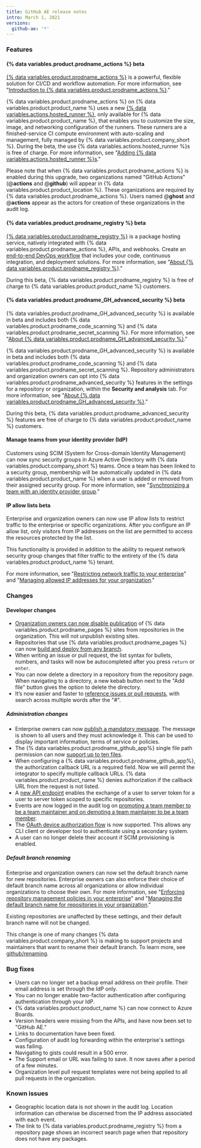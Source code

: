 ```yaml
---
title: GitHub AE release notes
intro: March 1, 2021
versions:
  github-ae: '*'
---
```


### Features

#### {% data variables.product.prodname_actions %} beta

[{% data variables.product.prodname_actions %}](https://github.com/features/actions) is a powerful, flexible solution for CI/CD and workflow automation. For more information, see "[Introduction to {% data variables.product.prodname_actions %}](/actions/learn-github-actions/introduction-to-github-actions)."

{% data variables.product.prodname_actions %} on {% data variables.product.product_name %} uses a new [{% data variables.actions.hosted_runner %}](/actions/using-github-hosted-runners/about-ae-hosted-runners), only available for {% data variables.product.product_name %}, that enables you to customize the size, image, and networking configuration of the runners. These runners are a finished-service CI compute environment with auto-scaling and management, fully managed by {% data variables.product.company_short %}. During the beta, the use {% data variables.actions.hosted_runner %}s is free of charge. For more information, see "[Adding {% data variables.actions.hosted_runner %}s](/actions/using-github-hosted-runners/adding-ae-hosted-runners)."

Please note that when {% data variables.product.prodname_actions %} is enabled during this upgrade, two organizations named "GitHub Actions" (@**actions** and @**github**) will appear in {% data variables.product.product_location %}. These organizations are required by {% data variables.product.prodname_actions %}. Users named @**ghost** and @**actions** appear as the actors for creation of these organizations in the audit log.

#### {% data variables.product.prodname_registry %} beta

[{% data variables.product.prodname_registry %}](https://github.com/features/packages) is a package hosting service, natively integrated with {% data variables.product.prodname_actions %}, APIs, and webhooks. Create an [end-to-end DevOps workflow](/github-ae@latest/packages/quickstart) that includes your code, continuous integration, and deployment solutions. For more information, see "[About {% data variables.product.prodname_registry %}](/packages/learn-github-packages/about-github-packages)."

During this beta, {% data variables.product.prodname_registry %} is free of charge to {% data variables.product.product_name %} customers.

#### {% data variables.product.prodname_GH_advanced_security %} beta

{% data variables.product.prodname_GH_advanced_security %} is available in beta and includes both {% data variables.product.prodname_code_scanning %} and {% data variables.product.prodname_secret_scanning %}. For more information, see "[About {% data variables.product.prodname_GH_advanced_security %}](/github/getting-started-with-github/about-github-advanced-security)."

{% data variables.product.prodname_GH_advanced_security %} is available in beta and includes both {% data variables.product.prodname_code_scanning %} and {% data variables.product.prodname_secret_scanning %}. Repository administrators and organization owners can opt into {% data variables.product.prodname_advanced_security %} features in the settings for a repository or organization, within the **Security and analysis** tab. For more information, see "[About {% data variables.product.prodname_GH_advanced_security %}](/github/getting-started-with-github/about-github-advanced-security)."

During this beta, {% data variables.product.prodname_advanced_security %} features are free of charge to {% data variables.product.product_name %} customers.

#### Manage teams from your identity provider (IdP)

Customers using SCIM (System for Cross-domain Identity Management) can now sync security groups in Azure Active Directory with {% data variables.product.company_short %} teams. Once a team has been linked to a security group, membership will be automatically updated in {% data variables.product.product_name %} when a user is added or removed from their assigned security group. For more information, see "[Synchronizing a team with an identity provider group](/github/setting-up-and-managing-organizations-and-teams/synchronizing-a-team-with-an-identity-provider-group)."

#### IP allow lists beta

Enterprise and organization owners can now use IP allow lists to restrict traffic to the enterprise or specific organizations. After you configure an IP allow list, only visitors from IP addresses on the list are permitted to access the resources protected by the list.

This functionality is provided in addition to the ability to request network security group changes that filter traffic to the entirety of the {% data variables.product.product_name %} tenant.

For more information, see "[Restricting network traffic to your enterprise](/admin/configuration/restricting-network-traffic-to-your-enterprise)" and "[Managing allowed IP addresses for your organization](/github/setting-up-and-managing-organizations-and-teams/managing-allowed-ip-addresses-for-your-organization)."

### Changes

#### Developer changes

- [Organization owners can now disable publication](/github/setting-up-and-managing-organizations-and-teams/managing-the-publication-of-github-pages-sites-for-your-organization) of {% data variables.product.prodname_pages %} sites from repositories in the organization. This will not unpublish existing sites.
- Repositories that use {% data variables.product.prodname_pages %} can now [build and deploy from any branch](/github/working-with-github-pages/about-github-pages#publishing-sources-for-github-pages-sites).
- When writing an issue or pull request, the list syntax for bullets, numbers, and tasks will now be autocompleted after you press `return` or `enter`.
- You can now delete a directory in a repository from the repository page. When navigating to a directory, a new kebab button next to the "Add file" button gives the option to delete the directory.
- It’s now easier and faster to [reference issues or pull requests](/github/writing-on-github/basic-writing-and-formatting-syntax#referencing-issues-and-pull-requests), with search across multiple words after the "#".  

##### Administration changes

- Enterprise owners can now [publish a mandatory message](/admin/user-management/customizing-user-messages-for-your-enterprise#creating-a-mandatory-message). The message is shown to all users and they must acknowledge it. This can be used to display important information, terms of service or policies.
- The {% data variables.product.prodname_github_app%} single file path permission can now [support up to ten files](/developers/apps/creating-a-github-app-using-url-parameters).
- When configuring a {% data variables.product.prodname_github_app%}, the authorization callback URL is a required field. Now we will permit the integrator to specify multiple callback URLs. {% data variables.product.product_name %} denies authorization if the callback URL from the request is not listed.
- A [new API endpoint](/rest/reference/apps#create-a-scoped-access-token) enables the exchange of a user to server token for a user to server token scoped to specific repositories.
- Events are now logged in the audit log on [promoting a team member to be a team maintainer and on demoting a team maintainer to be a team member](/admin/user-management/audited-actions#teams).
- The [OAuth device authorization flow](/developers/apps/authorizing-oauth-apps#device-flow) is now supported. This allows any CLI client or developer tool to authenticate using a secondary system.
- A user can no longer delete their account if SCIM provisioning is enabled.

##### Default branch renaming

Enterprise and organization owners can now set the default branch name for new repositories. Enterprise owners can also enforce their choice of default branch name across all organizations or allow individual organizations to choose their own. For more information, see "[Enforcing repository management policies in your enterprise](/admin/policies/enforcing-repository-management-policies-in-your-enterprise#enforcing-a-policy-on-the-default-branch-name)" and "[Managing the default branch name for repositories in your organization](/github/setting-up-and-managing-organizations-and-teams/managing-the-default-branch-name-for-repositories-in-your-organization)."

Existing repositories are unaffected by these settings, and their default branch name will not be changed.

This change is one of many changes {% data variables.product.company_short %} is making to support projects and maintainers that want to rename their default branch. To learn more, see [github/renaming](https://github.com/github/renaming).


### Bug fixes
- Users can no longer set a backup email address on their profile. Their email address is set through the IdP only.
- You can no longer enable two-factor authentication after configuring authentication through your IdP.
- {% data variables.product.product_name %} can now connect to Azure Boards.
- Version headers were missing from the APIs, and have now been set to "GitHub AE."
- Links to documentation have been fixed.
- Configuration of audit log forwarding within the enterprise's settings was failing.
- Navigating to gists could result in a 500 error.
- The Support email or URL was failing to save. It now saves after a period of a few minutes.
- Organization level pull request templates were not being applied to all pull requests in the organization.

### Known issues

- Geographic location data is not shown in the audit log. Location information can otherwise be discerned from the IP address associated with each event.
- The link to {% data variables.product.prodname_registry %} from a repository page shows an incorrect search page when that repository does not have any packages.
